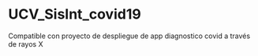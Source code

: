 # UCV_SisInt_covid19
Compatible con proyecto de despliegue de app diagnostico covid a través de rayos X
